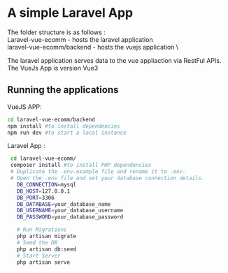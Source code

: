 # A simple Laravel App 


The folder structure is as follows : \
 Laravel-vue-ecomm - hosts the laravel application \
 laravel-vue-ecomm/backend - hosts the vuejs application \
 
 The laravel application serves data to the vue appliaction via RestFul APIs. \
 The VueJs App is version Vue3


## Running the applications
 VueJS APP:
 ```sh
 cd laravel-vue-ecomm/backend 
 npm install #to install dependencies 
 npm run dev #to start a local instance 
 ```
 
 Laravel App :
 ```sh
  cd laravel-vue-ecomm/
  composer install #to install PHP dependencies
  # Duplicate the .env.example file and rename it to .env.
  # Open the .env file and set your database connection details.
    DB_CONNECTION=mysql
    DB_HOST=127.0.0.1
    DB_PORT=3306
    DB_DATABASE=your_database_name
    DB_USERNAME=your_database_username
    DB_PASSWORD=your_database_password

    # Run Migrations 
    php artisan migrate
    # Seed the DB 
    php artisan db:seed
    # Start Server 
    php artisan serve
```

